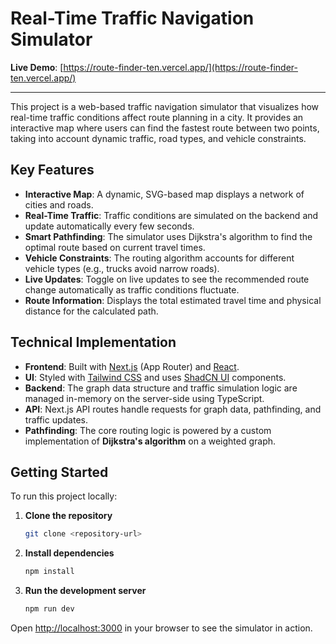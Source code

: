 # Real-Time Traffic Navigation Simulator

**Live Demo**: [https://route-finder-ten.vercel.app/](https://route-finder-ten.vercel.app/)

---

This project is a web-based traffic navigation simulator that visualizes how real-time traffic conditions affect route planning in a city. It provides an interactive map where users can find the fastest route between two points, taking into account dynamic traffic, road types, and vehicle constraints.

## Key Features

- **Interactive Map**: A dynamic, SVG-based map displays a network of cities and roads.
- **Real-Time Traffic**: Traffic conditions are simulated on the backend and update automatically every few seconds.
- **Smart Pathfinding**: The simulator uses Dijkstra's algorithm to find the optimal route based on current travel times.
- **Vehicle Constraints**: The routing algorithm accounts for different vehicle types (e.g., trucks avoid narrow roads).
- **Live Updates**: Toggle on live updates to see the recommended route change automatically as traffic conditions fluctuate.
- **Route Information**: Displays the total estimated travel time and physical distance for the calculated path.

## Technical Implementation

- **Frontend**: Built with [Next.js](https://nextjs.org) (App Router) and [React](https://react.dev/).
- **UI**: Styled with [Tailwind CSS](https://tailwindcss.com/) and uses [ShadCN UI](https://ui.shadcn.com/) components.
- **Backend**: The graph data structure and traffic simulation logic are managed in-memory on the server-side using TypeScript.
- **API**: Next.js API routes handle requests for graph data, pathfinding, and traffic updates.
- **Pathfinding**: The core routing logic is powered by a custom implementation of **Dijkstra's algorithm** on a weighted graph.

## Getting Started

To run this project locally:

1.  **Clone the repository**
    ```bash
    git clone <repository-url>
    ```

2.  **Install dependencies**
    ```bash
    npm install
    ```

3.  **Run the development server**
    ```bash
    npm run dev
    ```

Open [http://localhost:3000](http://localhost:3000) in your browser to see the simulator in action.

